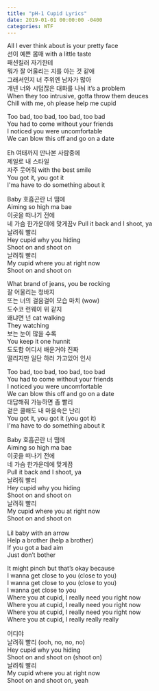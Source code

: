 ```yaml
---
title: "pH-1 Cupid Lyrics"
date: 2019-01-01 00:00:00 -0400
categories: WTF
---
```


<p>All I ever think about is your pretty face<br>
선이 예쁜 몸매 with a little taste<br>
패션킬러 자기한테<br>
뭐가 잘 어울리는 지를 아는 것 같애<br>
그래서인지 너 주위엔 남자가 많아<br>
걔넨 너와 시덥잖은 대화를 나눠 it’s a problem<br>
When they too intrusive, gotta throw them deuces<br>
Chill with me, oh please help me cupid<br></p>
<p>
Too bad, too bad, too bad, too bad<br>
You had to come without your friends<br>
I noticed you were uncomfortable<br>
We can blow this off and go on a date<br></p>
<p>
Eh 여태까지 만나본 사람중에<br>
제일로 내 스타일<br>
자주 웃어줘 with the best smile<br>
You got it, you got it<br>
I'ma have to do something about it<br></p>

<p>Baby 호흡곤란 너 땜에<br>
Aiming so high ma bae<br>
이곳을 떠나기 전에<br>
네 가슴 한가운데에 맞게끔v
Pull it back and I shoot, ya<br>
날려줘 빨리<br>
Hey cupid why you hiding<br>
Shoot on and shoot on<br>
날려줘 빨리<br>
My cupid where you at right now <br>
Shoot on and shoot on<br></p>
<p>
What brand of jeans, you be rocking<br>
잘 어울리는 청바지<br>
또는 너의 걸음걸이 모습 마치 (wow)<br>
도수코 런웨이 위 같지<br>
왜냐면 넌 cat walking<br>
They watching<br>
보는 눈이 많을 수록<br>
You keep it one hunnit<br>
도도함 어디서 배운거야 진짜<br>
떨리지만 일단 하러 가고있어 인사<br></p>
<p>
Too bad, too bad, too bad, too bad<br>
You had to come without your friends<br>
I noticed you were uncomfortable<br>
We can blow this off and go on a date<br>
대답해줘 가능하면 좀 빨리<br>
겉은 쿨해도 내 마음속은 난리<br>
You got it, you got it (you got it)<br>
I'ma have to do something about it<br></p>
<p>
Baby 호흡곤란 너 땜에<br>
Aiming so high ma bae<br>
이곳을 떠나기 전에<br>
네 가슴 한가운데에 맞게끔<br>
Pull it back and I shoot, ya<br>
날려줘 빨리<br>
Hey cupid why you hiding<br>
Shoot on and shoot on<br>
날려줘 빨리<br>
My cupid where you at right now<br>
Shoot on and shoot on<br><br>
Lil baby with an arrow<br>
Help a brother (help a brother)<br>
If you got a bad aim<br>
Just don’t bother<br></p>
<p>
It might pinch but that’s okay because<br>
I wanna get close to you (close to you)<br>
I wanna get close to you (close to you)<br>
I wanna get close to you<br>
Where you at cupid, I really need you right now<br>
Where you at cupid, I really need you right now<br>
Where you at cupid, I really need you right now<br>
Where you at cupid, I really really really<br></p>
<p>
어디야<br>
날려줘 빨리 (ooh, no, no, no)<br>
Hey cupid why you hiding<br>
Shoot on and shoot on (shoot on)<br>
날려줘 빨리<br>
My cupid where you at right now<br>
Shoot on and shoot on, yeah<br>
</p>
